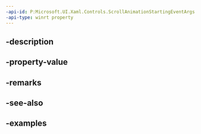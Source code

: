 ```yaml
---
-api-id: P:Microsoft.UI.Xaml.Controls.ScrollAnimationStartingEventArgs.EndPosition
-api-type: winrt property
---
```


## -description

## -property-value

## -remarks

## -see-also

## -examples

